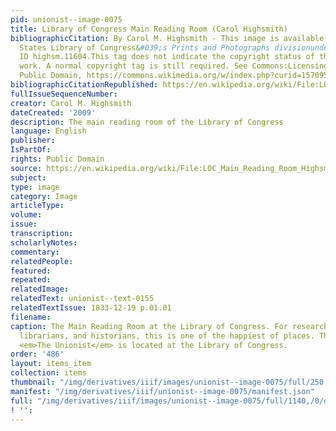 ```yaml
---
pid: unionist--image-0075
title: Library of Congress Main Reading Room (Carol Highsmith)
bibliographicCitation: By Carol M. Highsmith - This image is available from the United
  States Library of Congress&#039;s Prints and Photographs divisionunder the digital
  ID highsm.11604.This tag does not indicate the copyright status of the attached
  work. A normal copyright tag is still required. See Commons:Licensing for more information.,
  Public Domain, https://commons.wikimedia.org/w/index.php?curid=15709590
bibliographicCitationRepublished: https://en.wikipedia.org/wiki/File:LOC_Main_Reading_Room_Highsmith.jpg#/media/File:LOC_Main_Reading_Room_Highsmith.jpg
fullIssueSequenceNumber: 
creator: Carol M. Highsmith
dateCreated: '2009'
description: The main reading room of the Library of Congress
language: English
publisher: 
IsPartOf: 
rights: Public Domain
source: https://en.wikipedia.org/wiki/File:LOC_Main_Reading_Room_Highsmith.jpg#/media/File:LOC_Main_Reading_Room_Highsmith.jpg
subject: 
type: image
category: Image
articleType: 
volume: 
issue: 
transcription: 
scholarlyNotes: 
commentary: 
relatedPeople: 
featured: 
repeated: 
relatedImage: 
relatedText: unionist--text-0155
relatedTextIssue: 1833-12-19 p.01.01
filename: 
caption: The Main Reading Room at the Library of Congress. For researchers, archivists,
  librarians, and historians, this is one of the happiest of places. This issue of
  <em>The Unionist</em> is located at the Library of Congress.
order: '486'
layout: items_item
collection: items
thumbnail: "/img/derivatives/iiif/images/unionist--image-0075/full/250,/0/default.jpg"
manifest: "/img/derivatives/iiif/unionist--image-0075/manifest.json"
full: "/img/derivatives/iiif/images/unionist--image-0075/full/1140,/0/default.jpg"
! '': 
---
```

